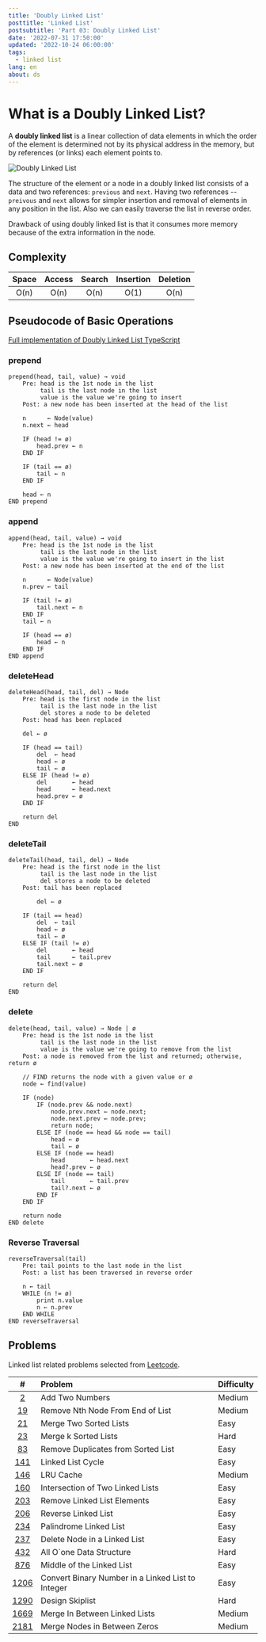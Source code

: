 ```yaml
---
title: 'Doubly Linked List'
posttitle: 'Linked List'
postsubtitle: 'Part 03: Doubly Linked List'
date: '2022-07-31 17:50:00'
updated: '2022-10-24 06:00:00'
tags:
  - linked list
lang: en
about: ds
---
```


# What is a Doubly Linked List?

A **doubly linked list** is a linear collection of data elements in which the order of the element is determined not by its physical address in the memory, but by references (or links) each element points to.

![Doubly Linked List](/images/posts/linked-list/doubly-linked-list.svg)

The structure of the element or a node in a doubly linked list consists of a data and two references: `previous` and `next`. Having two references -- `preivous` and `next` allows for simpler insertion and removal of elements in any position in the list. Also we can easily traverse the list in reverse order.

Drawback of using doubly linked list is that it consumes more memory because of the extra information in the node.

## Complexity

| Space | Access | Search | Insertion | Deletion |
| :---: | :----: | :----: | :-------: | :------: |
| O(n)  |  O(n)  |  O(n)  |   O(1)    |   O(n)   |

## Pseudocode of Basic Operations

[Full implementation of Doubly Linked List TypeScript](https://github.com/rolemadelen/typescript-algorithms/blob/main/src/data-structures/doubly-linked-list/DoublyLinkedList.ts)

### prepend

```text
prepend(head, tail, value) → void
    Pre: head is the 1st node in the list
         tail is the last node in the list
         value is the value we're going to insert
    Post: a new node has been inserted at the head of the list

    n      ← Node(value)
    n.next ← head

    IF (head != ø)
        head.prev ← n
    END IF

    IF (tail == ø)
        tail ← n
    END IF

    head ← n
END prepend
```

### append

```text
append(head, tail, value) → void
    Pre: head is the 1st node in the list
         tail is the last node in the list
         value is the value we're going to insert in the list
    Post: a new node has been inserted at the end of the list

    n      ← Node(value)
    n.prev ← tail

    IF (tail != ø)
        tail.next ← n
    END IF
    tail ← n

    IF (head == ø)
        head ← n
    END IF
END append
```

### deleteHead

```text
deleteHead(head, tail, del) → Node
    Pre: head is the first node in the list
         tail is the last node in the list
         del stores a node to be deleted
    Post: head has been replaced

    del ← ø

    IF (head == tail)
        del  ← head
        head ← ø
        tail ← ø
    ELSE IF (head != ø)
        del       ← head
        head      ← head.next
        head.prev ← ø
    END IF

    return del
END
```

### deleteTail

```text
deleteTail(head, tail, del) → Node
    Pre: head is the first node in the list
         tail is the last node in the list
         del stores a node to be deleted
    Post: tail has been replaced

        del ← ø

    IF (tail == head)
        del  ← tail
        head ← ø
        tail ← ø
    ELSE IF (tail != ø)
        del       ← head
        tail      ← tail.prev
        tail.next ← ø
    END IF

    return del
END
```

### delete

```text
delete(head, tail, value) → Node | ø
    Pre: head is the 1st node in the list
         tail is the last node in the list
         value is the value we're going to remove from the list
    Post: a node is removed from the list and returned; otherwise, return ø

    // FIND returns the node with a given value or ø
    node ← find(value)

    IF (node)
        IF (node.prev && node.next)
            node.prev.next ← node.next;
            node.next.prev ← node.prev;
            return node;
        ELSE IF (node == head && node == tail)
            head ← ø
            tail ← ø
        ELSE IF (node == head)
            head       ← head.next
            head?.prev ← ø
        ELSE IF (node == tail)
            tail       ← tail.prev
            tail?.next ← ø
        END IF
    END IF

    return node
END delete
```

### Reverse Traversal

```text
reverseTraversal(tail)
    Pre: tail points to the last node in the list
    Post: a list has been traversed in reverse order

    n ← tail
    WHILE (n != ø)
        print n.value
        n ← n.prev
    END WHILE
END reverseTraversal
```

## Problems

Linked list related problems selected from [Leetcode](https://leetcode.com/tag/linked-list/).

|       #       | Problem                                           | Difficulty |
| :-----------: | :------------------------------------------------ | :--------- |
|    [2][i2]    | Add Two Numbers                                   | Medium     |
|   [19][i19]   | Remove Nth Node From End of List                  | Medium     |
|   [21][i21]   | Merge Two Sorted Lists                            | Easy       |
|   [23][i23]   | Merge k Sorted Lists                              | Hard       |
|   [83][i83]   | Remove Duplicates from Sorted List                | Easy       |
|  [141][i141]  | Linked List Cycle                                 | Easy       |
|  [146][i146]  | LRU Cache                                         | Medium     |
|  [160][i160]  | Intersection of Two Linked Lists                  | Easy       |
|  [203][i203]  | Remove Linked List Elements                       | Easy       |
|  [206][i206]  | Reverse Linked List                               | Easy       |
|  [234][i234]  | Palindrome Linked List                            | Easy       |
|  [237][i237]  | Delete Node in a Linked List                      | Easy       |
|  [432][i432]  | All O`one Data Structure                          | Hard       |
|  [876][i876]  | Middle of the Linked List                         | Easy       |
| [1206][i1206] | Convert Binary Number in a Linked List to Integer | Easy       |
| [1290][i1290] | Design Skiplist                                   | Hard       |
| [1669][i1669] | Merge In Between Linked Lists                     | Medium     |
| [2181][i2181] | Merge Nodes in Between Zeros                      | Medium     |

[i2]: https://leetcode.com/problems/add-two-numbers/
[i19]: https://leetcode.com/problems/remove-nth-node-from-end-of-list/
[i21]: https://leetcode.com/problems/merge-two-sorted-lists/
[i23]: https://leetcode.com/problems/merge-k-sorted-lists/
[i83]: https://leetcode.com/problems/remove-duplicates-from-sorted-list/
[i141]: https://leetcode.com/problems/linked-list-cycle/
[i146]: https://leetcode.com/problems/lru-cache/
[i160]: https://leetcode.com/problems/intersection-of-two-linked-lists/
[i203]: https://leetcode.com/problems/remove-linked-list-elements/
[i206]: https://leetcode.com/problems/reverse-linked-list/
[i234]: https://leetcode.com/problems/palindrome-linked-list/
[i237]: https://leetcode.com/problems/delete-node-in-a-linked-list/
[i432]: https://leetcode.com/problems/all-oone-data-structure/
[i876]: https://leetcode.com/problems/middle-of-the-linked-list/
[i1206]: https://leetcode.com/problems/convert-binary-number-in-a-linked-list-to-integer/
[i1290]: https://leetcode.com/problems/design-skiplist/
[i1669]: https://leetcode.com/problems/merge-in-between-linked-lists/
[i2181]: https://leetcode.com/problems/merge-nodes-in-between-zeros/
